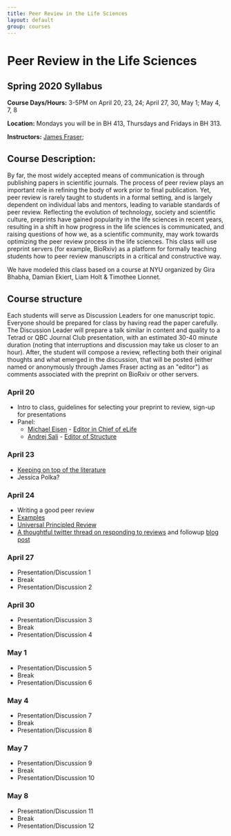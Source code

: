 ```yaml
---
title: Peer Review in the Life Sciences
layout: default
group: courses
---
```


# Peer Review in the Life Sciences

## Spring 2020 Syllabus

**Course Days/Hours:** 3-5PM on April 20, 23, 24; April 27, 30, May 1; May 4, 7, 8

**Location:** Mondays you will be in BH 413, Thursdays and Fridays in BH 313.

**Instructors:** [James Fraser](mailto:jfraser@fraserlab.com);

## Course Description:

By far, the most widely accepted means of communication is through publishing papers in scientific journals. The process of peer review plays an important role in refining the body of work prior to final publication. Yet, peer review is rarely taught to students in a formal setting, and is largely dependent on individual labs and mentors, leading to variable standards of peer review. Reflecting the evolution of technology, society and scientific culture, preprints have gained popularity in the life sciences in recent years, resulting in a shift in how progress in the life sciences is communicated, and raising questions of how we, as a scientific community, may work towards optimizing the peer review process in the life sciences. This class will use preprint servers (for example, BioRxiv) as a platform for formally teaching students how to peer review manuscripts in a critical and constructive way.

We have modeled this class based on a course at NYU organized by Gira Bhabha, Damian Ekiert, Liam Holt & Timothee Lionnet.

## Course structure

Each students will serve as Discussion Leaders for one manuscript topic.  Everyone should be prepared for class by having read the paper carefully. The Discussion Leader will prepare a talk similar in content and quality to a Tetrad or QBC Journal Club presentation, with an estimated 30-40 minute duration (noting that interruptions and discussion may take us closer to an hour). After, the student will compose a review, reflecting both their original thoughts and what emerged in the discussion, that will be posted (either named or anonymously through James Fraser acting as an "editor") as comments associated with the preprint on BioRxiv or other servers.

### April 20
- Intro to class, guidelines for selecting your preprint to review, sign-up for presentations
- Panel:
  - [Michael Eisen](http://eisenlab.org/) - [Editor in Chief of eLife](https://elifesciences.org/about/people)
  - [Andrej Sali](https://salilab.org/) - [Editor of Structure](https://www.cell.com/structure/editors)

### April 23
- [Keeping on top of the literature](https://fraserlab.com/2013/09/28/The-Fraser-Lab-method-of-following-the-scientific-literature/)
- Jessica Polka?

### April 24
- Writing a good peer review
- [Examples](https://www.cell.com/cell-stem-cell/fulltext/S1934-5909(19)30221-8)
- [Universal Principled Review](https://www.cell.com/cell/pdf/S0092-8674(19)31286-3.pdf)
- [A thoughtful twitter thread on responding to reviews](https://twitter.com/dsquintana/status/1119956899447889920?s=20) and followup [blog post](https://www.dsquintana.com/post/23_apr_2019_peer-review/)

### April 27
- Presentation/Discussion 1
- Break
- Presentation/Discussion 2

### April 30
- Presentation/Discussion 3
- Break
- Presentation/Discussion 4

### May 1
- Presentation/Discussion 5
- Break
- Presentation/Discussion 6

### May 4
- Presentation/Discussion 7
- Break
- Presentation/Discussion 8

### May 7
- Presentation/Discussion 9
- Break
- Presentation/Discussion 10

### May 8
- Presentation/Discussion 11
- Break
- Presentation/Discussion 12
